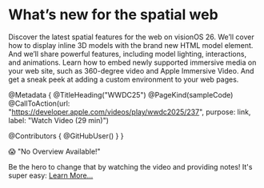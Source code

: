 # What’s new for the spatial web

Discover the latest spatial features for the web on visionOS 26. We’ll cover how to display inline 3D models with the brand new HTML model element. And we’ll share powerful features, including model lighting, interactions, and animations. Learn how to embed newly supported immersive media on your web site, such as 360-degree video and Apple Immersive Video. And get a sneak peek at adding a custom environment to your web pages.

@Metadata {
   @TitleHeading("WWDC25")
   @PageKind(sampleCode)
   @CallToAction(url: "https://developer.apple.com/videos/play/wwdc2025/237", purpose: link, label: "Watch Video (29 min)")

   @Contributors {
      @GitHubUser(<replace this with your GitHub handle>)
   }
}

😱 "No Overview Available!"

Be the hero to change that by watching the video and providing notes! It's super easy:
 [Learn More…](https://wwdcnotes.com/documentation/wwdcnotes/contributing)
